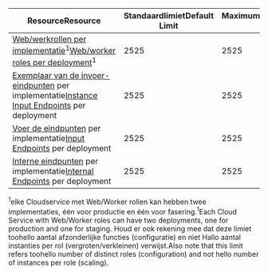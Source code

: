 | <span data-ttu-id="1db2e-101">Resource</span><span class="sxs-lookup"><span data-stu-id="1db2e-101">Resource</span></span> | <span data-ttu-id="1db2e-102">Standaardlimiet</span><span class="sxs-lookup"><span data-stu-id="1db2e-102">Default Limit</span></span> | <span data-ttu-id="1db2e-103">Maximumaantal</span><span class="sxs-lookup"><span data-stu-id="1db2e-103">Maximum Limit</span></span> |
| --- | --- | --- |
| <span data-ttu-id="1db2e-104">[Web/werkrollen per implementatie](../articles/cloud-services/cloud-services-choose-me.md)<sup>1</sup></span><span class="sxs-lookup"><span data-stu-id="1db2e-104">[Web/worker roles per deployment](../articles/cloud-services/cloud-services-choose-me.md)<sup>1</sup></span></span> |<span data-ttu-id="1db2e-105">25</span><span class="sxs-lookup"><span data-stu-id="1db2e-105">25</span></span> |<span data-ttu-id="1db2e-106">25</span><span class="sxs-lookup"><span data-stu-id="1db2e-106">25</span></span> |
| <span data-ttu-id="1db2e-107">[Exemplaar van de invoer-eindpunten](http://msdn.microsoft.com/library/gg557552.aspx#InstanceInputEndpoint) per implementatie</span><span class="sxs-lookup"><span data-stu-id="1db2e-107">[Instance Input Endpoints](http://msdn.microsoft.com/library/gg557552.aspx#InstanceInputEndpoint) per deployment</span></span> |<span data-ttu-id="1db2e-108">25</span><span class="sxs-lookup"><span data-stu-id="1db2e-108">25</span></span> |<span data-ttu-id="1db2e-109">25</span><span class="sxs-lookup"><span data-stu-id="1db2e-109">25</span></span> |
| <span data-ttu-id="1db2e-110">[Voer de eindpunten](http://msdn.microsoft.com/library/gg557552.aspx#InputEndpoint) per implementatie</span><span class="sxs-lookup"><span data-stu-id="1db2e-110">[Input Endpoints](http://msdn.microsoft.com/library/gg557552.aspx#InputEndpoint) per deployment</span></span> |<span data-ttu-id="1db2e-111">25</span><span class="sxs-lookup"><span data-stu-id="1db2e-111">25</span></span> |<span data-ttu-id="1db2e-112">25</span><span class="sxs-lookup"><span data-stu-id="1db2e-112">25</span></span> |
| <span data-ttu-id="1db2e-113">[Interne eindpunten](http://msdn.microsoft.com/library/gg557552.aspx#InternalEndpoint) per implementatie</span><span class="sxs-lookup"><span data-stu-id="1db2e-113">[Internal Endpoints](http://msdn.microsoft.com/library/gg557552.aspx#InternalEndpoint) per deployment</span></span> |<span data-ttu-id="1db2e-114">25</span><span class="sxs-lookup"><span data-stu-id="1db2e-114">25</span></span> |<span data-ttu-id="1db2e-115">25</span><span class="sxs-lookup"><span data-stu-id="1db2e-115">25</span></span> |

<span data-ttu-id="1db2e-116"><sup>1</sup>elke Cloudservice met Web/Worker rollen kan hebben twee implementaties, één voor productie en één voor fasering.</span><span class="sxs-lookup"><span data-stu-id="1db2e-116"><sup>1</sup>Each Cloud Service with Web/Worker roles can have two deployments, one for production and one for staging.</span></span> <span data-ttu-id="1db2e-117">Houd er ook rekening mee dat deze limiet toohello aantal afzonderlijke functies (configuratie) en niet Hallo aantal instanties per rol (vergroten/verkleinen) verwijst.</span><span class="sxs-lookup"><span data-stu-id="1db2e-117">Also note that this limit refers toohello number of distinct roles (configuration) and not hello number of instances per role (scaling).</span></span>

